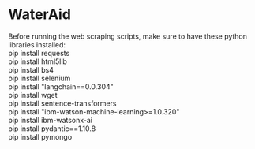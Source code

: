 # WaterAid

Before running the web scraping scripts, make sure to have these python libraries installed: <br>
pip install requests <br>
pip install html5lib <br>
pip install bs4 <br> 
pip install selenium <br>
pip install "langchain==0.0.304" <br>
pip install wget <br>
pip install sentence-transformers <br>
pip install "ibm-watson-machine-learning>=1.0.320" <br>
pip install ibm-watsonx-ai <br>
pip install pydantic==1.10.8 <br> 
pip install pymongo <br> 

